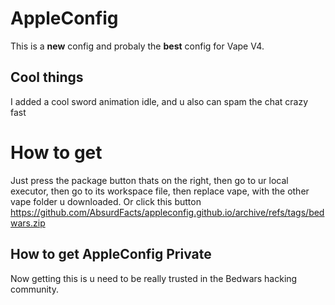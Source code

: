# AppleConfig
This is a **new** config and probaly the **best** config for Vape V4.
## Cool things
I added a cool sword animation idle, and u also can spam the chat crazy fast
# How to get
Just press the package button thats on the right, then go to ur local executor, then go to its workspace file, then replace vape, with the other vape folder u downloaded.
Or click this button https://github.com/AbsurdFacts/appleconfig.github.io/archive/refs/tags/bedwars.zip
## How to get AppleConfig Private
Now getting this is u need to be really trusted in the Bedwars hacking community.
